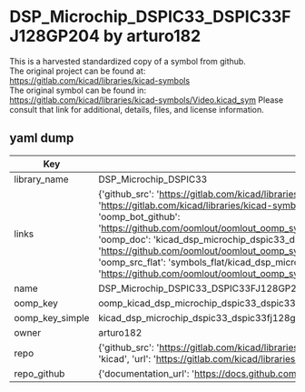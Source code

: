 # DSP_Microchip_DSPIC33_DSPIC33FJ128GP204 by arturo182  
This is a harvested standardized copy of a symbol from github.  
The original project can be found at:  
https://gitlab.com/kicad/libraries/kicad-symbols  
The original symbol can be found in:
https://gitlab.com/kicad/libraries/kicad-symbols/Video.kicad_sym
Please consult that link for additional, details, files, and license information.  
## yaml dump  
| Key | Value |  
| --- | --- |  
| library_name | DSP_Microchip_DSPIC33 |  
| links | {'github_src': 'https://gitlab.com/kicad/libraries/kicad-symbols/Video.kicad_sym', 'github_src_repo': 'https://gitlab.com/kicad/libraries/kicad-symbols', 'oomp_bot': 'kicad_dsp_microchip_dspic33_dspic33fj128gp204/working', 'oomp_bot_github': 'https://github.com/oomlout/oomlout_oomp_symbol_bot/tree/main/kicad_dsp_microchip_dspic33_dspic33fj128gp204/working', 'oomp_doc': 'kicad_dsp_microchip_dspic33_dspic33fj128gp204/working', 'oomp_doc_github': 'https://github.com/oomlout/oomlout_oomp_symbol_doc/tree/main/kicad_dsp_microchip_dspic33_dspic33fj128gp204/working', 'oomp_src_flat': 'symbols_flat/kicad_dsp_microchip_dspic33_dspic33fj128gp204/working', 'oomp_src_flat_github': 'https://github.com/oomlout/oomlout_oomp_symbol_src/tree/main/kicad_dsp_microchip_dspic33_dspic33fj128gp204/working'} |  
| name | DSP_Microchip_DSPIC33_DSPIC33FJ128GP204 |  
| oomp_key | oomp_kicad_dsp_microchip_dspic33_dspic33fj128gp204 |  
| oomp_key_simple | kicad_dsp_microchip_dspic33_dspic33fj128gp204 |  
| owner | arturo182 |  
| repo | {'github_src': 'https://gitlab.com/kicad/libraries/kicad-symbols/Video.kicad_sym', 'name': 'libraries/kicad-symbols', 'owner': 'kicad', 'url': 'https://gitlab.com/kicad/libraries/kicad-symbols'} |  
| repo_github | {'documentation_url': 'https://docs.github.com/rest/repos/repos#get-a-repository', 'message': 'Not Found'} |  

